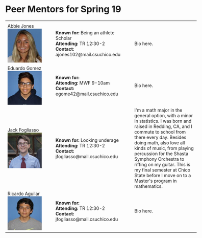 <br>

# Peer Mentors for Spring 19

<style>
    table {
      table-layout: fixed;
      width: 600px;
    }
</style>
   
<table width="800" cellspacing="20" cellpadding="20">
<tbody>

<tr>
  <td width="200"></td>
  <td width="50"></td>
  <td width="200"></td>
  <td width="50"></td>
  <td width="400"></td>
</tr>
  
<tr></tr>

<tr>
<td>Abbie Jones<img src="mentors/abbie.jpg" alt="" /></td>
<td></td>
<td><strong>Known for: </strong> Being an athlete Scholar <br> 
    <strong>Attending: </strong> TR 12:30-2 <br> 
    <strong>Contact: </strong> ajones102@mail.csuchico.edu <br> </td>
<td></td>
<td>Bio here.</td>
</tr>

<tr></tr>

<tr>
<td>Eduardo Gomez<img src="mentors/eduardo.jpg" alt="" /></td>
<td></td>
<td><strong>Known for: </strong>  <br> 
    <strong>Attending: </strong> MWF 9-10am <br> 
    <strong>Contact: </strong> egome42@mail.csuchico.edu <br> </td>
<td></td>
<td>Bio here.</td>
</tr>

<tr></tr>

<tr>
<td>Jack Fogliasso<img src="mentors/jack.jpg" alt="" /></td>
<td></td>
<td><strong>Known for: </strong> Looking underage <br> 
    <strong>Attending: </strong> TR 12:30-2 <br> 
    <strong>Contact: </strong> jfogliasso@mail.csuchico.edu <br> </td>
<td></td>
<td>I'm a math major in the general option, with a minor in statistics. I was born and raised in Redding, CA, and I commute to school from there every day. Besides doing math, also love all kinds of music, from playing percussion for the Shasta Symphony Orchestra to riffing on my guitar. This is my final semester at Chico State before I move on to a Master's program in mathematics.</td>
</tr>

<tr></tr>

<tr>
<td>Ricardo Aguilar<img src="mentors/ricardo.jpg" alt="" /></td>
<td></td>
<td><strong>Known for: </strong>  <br> 
    <strong>Attending: </strong> TR 12:30-2 <br> 
    <strong>Contact: </strong> jfogliasso@mail.csuchico.edu <br> </td>
<td></td>
<td>Bio here.</td>
</tr>

</tbody>
</table>
